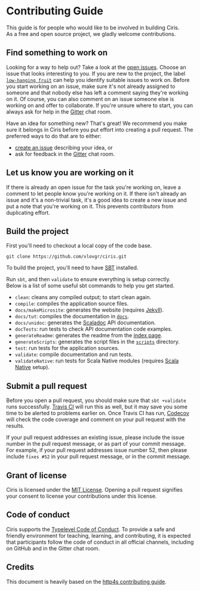 # Contributing Guide
This guide is for people who would like to be involved in building Ciris.  
As a free and open source project, we gladly welcome contributions.

## Find something to work on
Looking for a way to help out? Take a look at the [open issues](https://github.com/vlovgr/ciris/issues). Choose an issue that looks interesting to you. If you are new to the project, the label [`low-hanging fruit`](https://github.com/vlovgr/ciris/labels/low-hanging%20fruit) can help you identify suitable issues to work on. Before you start working on an issue, make sure it's not already assigned to someone and that nobody else has left a comment saying they're working on it. Of course, you can also comment on an issue someone else is working on and offer to collaborate. If you're unsure where to start, you can always ask for help in the [Gitter](https://gitter.im/vlovgr/ciris) chat room.

Have an idea for something new? That's great! We recommend you make sure it belongs in Ciris before you put effort into creating a pull request. The preferred ways to do that are to either:

* [create an issue](https://github.com/vlovgr/ciris/issues/new) describing your idea, or
* ask for feedback in the [Gitter](https://gitter.im/vlovgr/ciris) chat room.

## Let us know you are working on it
If there is already an open issue for the task you're working on, leave a comment to let people know you're working on it. If there isn't already an issue and it's a non-trivial task, it's a good idea to create a new issue and put a note that you're working on it. This prevents contributors from duplicating effort.

## Build the project
First you'll need to checkout a local copy of the code base.
```
git clone https://github.com/vlovgr/ciris.git
```

To build the project, you'll need to have [SBT](https://www.scala-sbt.org) installed.

Run `sbt`, and then `validate` to ensure everything is setup correctly.  
Below is a list of some useful sbt commands to help you get started.

* `clean`: cleans any compiled output; to start clean again.
* `compile`: compiles the application source files.
* `docs/makeMicrosite`: generates the website (requires [Jekyll](https://jekyllrb.com)).
* `docs/tut`: compiles the documentation in [`docs`](https://github.com/vlovgr/ciris/tree/master/docs).
* `docs/unidoc`: generates the [Scaladoc](https://docs.scala-lang.org/style/scaladoc.html) API documentation.
* `docTests`: run tests to check API documentation code examples.
* `generateReadme`: generates the readme from the [index page](https://github.com/vlovgr/ciris/blob/master/docs/src/main/tut/index.md).
* `generateScripts`: generates the script files in the [`scripts`](https://github.com/vlovgr/ciris/tree/master/scripts) directory.
* `test`: run tests for the application sources.
* `validate`: compile documentation and run tests.
* `validateNative`: run tests for Scala Native modules (requires [Scala Native](http://www.scala-native.org) setup).

## Submit a pull request
Before you open a pull request, you should make sure that `sbt +validate` runs successfully. [Travis CI](https://travis-ci.org/vlovgr/ciris) will run this as well, but it may save you some time to be alerted to problems earlier on. Once Travis CI has run, [Codecov](https://codecov.io/gh/vlovgr/ciris) will check the code coverage and comment on your pull request with the results.

If your pull request addresses an existing issue, please include the issue number in the pull request message, or as part of your commit message. For example, if your pull request addresses issue number 52, then please include `fixes #52` in your pull request message, or in the commit message.

## Grant of license
Ciris is licensed under the [MIT License](https://opensource.org/licenses/MIT). Opening a pull request signifies your consent to license your contributions under this license.

## Code of conduct
Ciris supports the [Typelevel Code of Conduct](https://typelevel.org/conduct.html). To provide a safe and friendly environment for teaching, learning, and contributing, it is expected that participants follow the code of conduct in all official channels, including on GitHub and in the Gitter chat room.

## Credits
This document is heavily based on the [http4s contributing guide](http://http4s.org/contributing).
